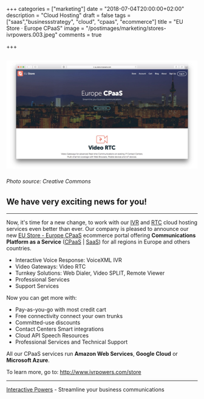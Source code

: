 +++
categories = ["marketing"]
date = "2018-07-04T20:00:00+02:00"
description = "Cloud Hosting"
draft = false
tags = ["saas","businessstrategy", "cloud", "cpaas", "ecommerce"]
title = "EU Store · Europe CPaaS"
image = "/postimages/marketing/stores-ivrpowers.003.jpeg"
comments = true

+++

![EU Store](/postimages/marketing/stores-ivrpowers.001.jpeg)
-------
###### Photo source: Creative Commons

##	We have very exciting news for you!
---

Now, it's time for a new change, to work with our [IVR](http://blog.ivrpowers.com/post/technologies/what-is-ivr/) and [RTC](http://blog.ivrpowers.com/post/technologies/what-is-rtc/) cloud hosting services even better than ever. Our company is pleased to announce our new [EU Store - Europe CPaaS](https://eu.store.ivrpowers.com) ecommerce portal offering **Communications Platform as a Service** ([CPaaS](http://blog.ivrpowers.com/post/technologies/what-is-cpaas/) | [SaaS](http://blog.ivrpowers.com/post/technologies/what-is-saas/)) for all regions in Europe and others countries.

* Interactive Voice Response: VoiceXML IVR
* Video Gateways: Video RTC
* Turnkey Solutions: Web Dialer, Video SPLIT, Remote Viewer
* Professional Services
* Support Services

Now you can get more with: 

* Pay-as-you-go with most credit cart
* Free connectivity connect your own trunks
* Committed-use discounts
* Contact Centers Smart integrations 
* Cloud API Speech Resources
* Professional Services and Technical Support

All our CPaaS services run **Amazon Web Services**, **Google Cloud** or **Microsoft Azure**.

To learn more, go to: http://www.ivrpowers.com/store

---
[Interactive Powers](http://www.ivrpowers.com/) - Streamline your business communications


